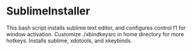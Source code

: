 # SublimeInstaller
This bash script installs sublime text editor, and configures control f1 for window activation.
Customize ./xbindkeysrc in home directory for more hotkeys. 
Installs sublime, xdotools, and xkeybinds.